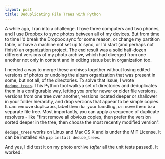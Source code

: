 ```yaml
---
layout: post
title: Deduplicating File Trees with Python 
---
```


A while ago, I ran into a challenge. I have three computers and two phones, and I use Dropbox to sync photos between all of my devices. But from time to time I'd break the Dropbox sync for some reason, or change my partition table, or have a machine not set up to sync, or I'd start (and perhaps not finish) an organization project. The end result was a solid half-dozen different versions of my photo archive, which had diverged from one another not only in content and in editing status but in organization too. 

I needed a way to merge these archives together without losing edited versions of photos or undoing the album organization that was present in some, but not all, of the directories. To solve that issue, I wrote [`dedupe_trees`](https://github.com/davidmreed/dedupe_trees.py). This Python tool walks a set of directories and deduplicates them in a configurable way, letting you prefer newer or older file versions, versions from one tree over another, versions located deeper or shallower in your folder hierarchy, and drop versions that appear to be simple copies. It can remove duplicates, label them for your handling, or move them to a separate file tree. Most importantly, you can apply a sequence of duplicate resolvers - like "first remove all obvious copies, then prefer the version sorted deeper in the tree, then choose the most recently modified version". 

`dedupe_trees` works on Linux and Mac OS X and is under the MIT License. It can be installed via `pip install dedupe_trees`.

And yes, I did test it on my photo archive (*after* all the unit tests passed). It worked.